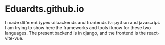 # Eduardts.github.io

I made different types of backends and frontends for python and javascript. I am trying to show here the frameworks and tools i know for these two languages. The present backend is in django, and the frontend is the react-vite-vue. 
